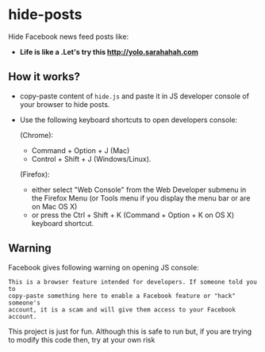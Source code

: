 hide-posts
==========

Hide Facebook news feed posts like:

* **Life is like a *<insert-forced-analogy>* .Let's try this http://yolo.sarahahah.com**

How it works?
-------------

* copy-paste content of `hide.js` and paste it in JS developer console of your browser to hide posts.

* Use the following keyboard shortcuts to open developers console:

    (Chrome):
    * Command + Option + J (Mac)
    * Control + Shift + J (Windows/Linux).

    (Firefox):
    * either select "Web Console" from the Web Developer submenu in the Firefox Menu (or Tools menu if you display the menu bar or are on Mac OS X)
    * or press the Ctrl + Shift + K (Command + Option + K on OS X) keyboard shortcut.

Warning
-------

Facebook gives following warning on opening JS console:


    This is a browser feature intended for developers. If someone told you to
    copy-paste something here to enable a Facebook feature or "hack" someone's
    account, it is a scam and will give them access to your Facebook account.

This project is just for fun. Although this is safe to run but, if you are
trying to modify this code then, try at your own risk

